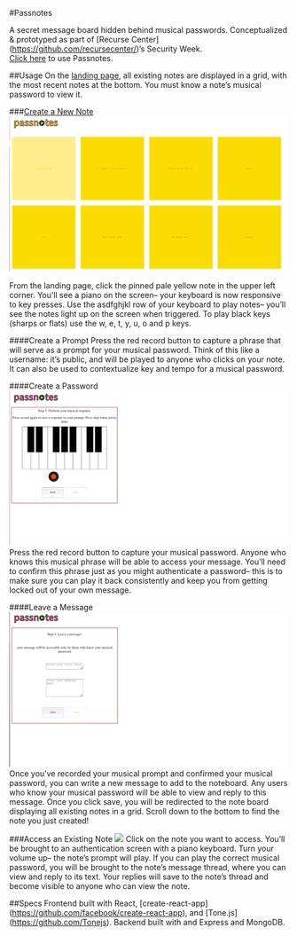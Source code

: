 #Passnotes

A secret message board hidden behind musical passwords.  Conceptualized & prototyped as part of [Recurse Center] (https://github.com/recursecenter/)’s Security Week.  
[Click here](https://passnotes.herokuapp.com/) to use Passnotes.


##Usage
On the [landing page](https://passnotes.herokuapp.com/), all existing notes are displayed in a grid, with the most recent notes at the bottom.  You must know a note’s musical password to view it. 

###[Create a New Note](http://passnotes.herokuapp.com/Create)
![](createPrompt.gif)

From the landing page, click the pinned pale yellow note in the upper left corner.  You’ll see a piano on the screen– your keyboard is now responsive to key presses.  Use the asdfghjkl row of your keyboard to play notes– you’ll see the notes light up on the screen when triggered.  To play black keys (sharps or flats) use the w, e, t, y, u, o and p keys.  

####Create a Prompt
Press the red record button to capture a phrase that will serve as a prompt for your musical password.  Think of this like a username: it’s public, and will be played to anyone who clicks on your note.  It can also be used to contextualize key and tempo for a musical password. 

####Create a Password
![](createPassword.gif)
Press the red record button to capture your musical password.  Anyone who knows this musical phrase will be able to access your message.  You’ll need to confirm this phrase just as you might authenticate a password– this is to make sure you can play it back consistently and keep you from getting locked out of your own message.

####Leave a Message
![](message.gif)
Once you’ve recorded your musical prompt and confirmed your musical password, you can write a new message to add to the noteboard.  Any users who know your musical password will be able to view and reply to this message.  Once you click save, you will be redirected to the note board displaying all existing notes in a grid.  Scroll down to the bottom to find the note you just created!

###Access an Existing Note
![](viewreply.gif)
Click on the note you want to access.  You’ll be brought to an authentication screen with a piano keyboard.  Turn your volume up– the note’s prompt will play.  If you can play the correct musical password, you will be brought to the note’s message thread, where you can view and reply to its text.  Your replies will save to the note’s thread and become visible to anyone who can view the note.

##Specs
Frontend built with React, [create-react-app] (https://github.com/facebook/create-react-app), and [Tone.js] (https://github.com/Tonejs). Backend built with and Express and MongoDB.

